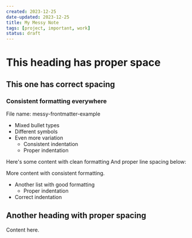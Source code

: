 ```yaml
---
created: 2023-12-25
date-updated: 2023-12-25
title: My Messy Note
tags: [project, important, work]
status: draft
---
```




# This heading has proper space
## This one has correct spacing
### Consistent formatting everywhere

File name: messy-frontmatter-example

- Mixed bullet types
- Different symbols
- Even more variation
  - Consistent indentation
  - Proper indentation

Here's some content with clean formatting
And proper line spacing below:

More content with consistent formatting.

- Another list with good formatting
  - Proper indentation
- Correct indentation

## Another heading with proper spacing

Content here. 